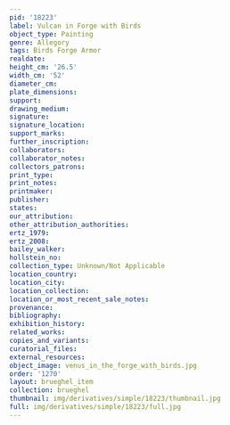 ```yaml
---
pid: '18223'
label: Vulcan in Forge with Birds
object_type: Painting
genre: Allegory
tags: Birds Forge Armor
realdate: 
height_cm: '26.5'
width_cm: '52'
diameter_cm: 
plate_dimensions: 
support: 
drawing_medium: 
signature: 
signature_location: 
support_marks: 
further_inscription: 
collaborators: 
collaborator_notes: 
collectors_patrons: 
print_type: 
print_notes: 
printmaker: 
publisher: 
states: 
our_attribution: 
other_attribution_authorities: 
ertz_1979: 
ertz_2008: 
bailey_walker: 
hollstein_no: 
collection_type: Unknown/Not Applicable
location_country: 
location_city: 
location_collection: 
location_or_most_recent_sale_notes: 
provenance: 
bibliography: 
exhibition_history: 
related_works: 
copies_and_variants: 
curatorial_files: 
external_resources: 
object_image: venus_in_the_forge_with_birds.jpg
order: '1270'
layout: brueghel_item
collection: brueghel
thumbnail: img/derivatives/simple/18223/thumbnail.jpg
full: img/derivatives/simple/18223/full.jpg
---
```

